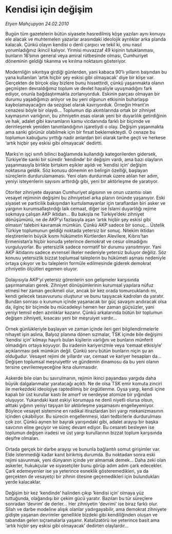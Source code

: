 # Kendisi için değişim

*Etyen Mahçupyan 24.02.2010*

<div class="taraf_structure_2col_1zq">
<div class="margen_n">



 <p>Bugün tüm gazetelerin bütün siyasete hasredilmiş köşe yazıları aynı konuyu ele alacak ve muhtemelen yazarlar arasındaki ideolojik ayrılıklar arka planda kalacak. Çünkü olayın kendisi o denli çarpıcı ve tekil ki, onu nasıl yorumladığınız ikincil kalıyor. Yirmisi muvazzaf 49 kişinin tutuklanması, bunların 16’sının general veya amiral rütbesinde olması, Cumhuriyet döneminin geldiği tıkanma ve kırılma noktasını gösteriyor. <br/><br/>Modernliğin sıkıntıya girdiği günlerden, yani kabaca 90’lı yılların başından bu yana kullanılan ‘artık hiçbir şey eskisi gibi olmayacak’ diye bir klişe var. Gerçekten de birçok olay bizlere bunu hissettirdi, çünkü yaşanmakta olanın geçmişten devraldığımız toplum ve devlet hayaliyle uyuşmadığını fark ediyor, onunla bağdaştırmakta zorlanıyorduk. Eskinin parçası olmayan bir durumu yaşadığımızı anlıyor ve bu yeni olgunun etkisinin buharlaşıp kaybolamayacağını da sezgisel olarak kavrıyorduk. Örneğin Hrant’ın cenazesi böyle bir olaydı... Toplumun dip akıntılarında ortak bir zihniyet kaymasının varlığının, bu zihniyetin esas olarak yeni bir duyarlılık getirdiğinin ve hak, adalet gibi kavramların kamu vicdanında farklı bir biçimde ve derinleşerek yeniden tanımlandığının işaretiydi o olay. Değişim yaşanmakta ama sanki görünür olabilmek için bir fırsat beklemekteydi. O cenaze bu toplumun kabuğunu yırttığı nadir anlardan biri olarak tarihe geçti ve herkese ‘artık hiçbir şey eskisi gibi olmayacak’ dedirtti. <br/><br/>Marks’ın işçi sınıfı bilinci bağlamında kullandığı kategorilerden gidersek, Türkiye’de sanki bir süredir ‘kendinde’ bir değişim vardı, ama bazı olayların yaşanmasıyla birlikte birtakım eşikler aşıldı ve ‘kendisi için’ değişim noktasına geldik. Söz konusu dönemin en belirgin özelliği, başlayan süreçlerin durdurulamaması. Yeni olanı durdurmak üzere atılan her adım, yeniyi isteyenlerin sayısını arttırdığı gibi, yeni bir aktörleşme de yaratıyor. <br/><br/>Otoriter zihniyete dayanan Cumhuriyet algısının ve onun uzantısı olan vesayet rejiminin değişimi bu zihniyetsel arka planın önünde yaşanıyor. Eski siyaset ve particilik bakışından kurtulamayanlar için taraflardan biri asker ve yargının kurumsallaştırdığı laik cemaat, diğer ise İslami duyarlılığı rejime sokmaya çalışan AKP iktidarı... Bu bakışla ne Türkiye’deki zihniyet dönüşümünü, ne de AKP’yi fazlasıyla aşan ‘artık hiçbir şey eskisi gibi olmasın’ talebini kavramak mümkün. Çünkü AKP sadece bir sonuç... Üstelik Türkiye toplumunun geldiği noktada yetersiz bir sonuç. Nitekim iktidarı eleştirenlerin büyük kısmı hükümetin Kürtlerden Alevilere, Kıbrıs’tan Ermenistan’a hiçbir konuda yeterince demokrat ve cesur olmadığını vurguluyorlar. Bu yetersizlik sadece normatif bir durumu yansıtmıyor. Yani AKP iktidarını sadece evrensel ilkeler nedeniyle yetersiz buluyor değiliz. Söz konusu yetersizlik bizzat toplumsal taleplerin bu hükümeti aşması nedeniyle ortaya çıkıyor ve bu taleplerin formüle edilmesinde giderek demokrat zihniyetin ölçütleri egemen oluyor. <br/><br/>Dolayısıyla AKP’yi yetersiz görenlerin son gelişmeler karşısında şaşırmamaları gerek. Zihniyet dönüşümlerinin kurumsal yapılara nüfuz etmesi her zaman gecikmeli olur, ancak bir kez orada tomurcuklandı mı, kendi gelecek tasavvurunu oluşturur ve bunu taşıyacak kadroları da yaratır. Bundan sonrası o kurumun içinde yaşanacak bir güç savaşını andıracak olsa da, ilginç bir biçimde bu mücadeleyi hemen her zaman güçsüzler, yani yeniyi temsil eden azınlıklar kazanır. Çünkü arkalarında bütün bir toplumun değişen zihniyeti, kısacası yeni bir meşruiyet vardır... <br/><br/>Örnek günlükleriyle başlayan ve zaman içinde ileri geri bilgilendirmelerle nihayet işin aslına, Balyoz planına dönen sızmalar, TSK içinde bile değişimi ‘kendisi için’ kılmayı hayırlı bulan kişilerin varlığını ve bunların münferit olmadığını ortaya koyuyor. Bu iradenin kariyerizmle veya ‘cemaat etkisiyle’ açıklanması pek mümkün değil. Çünkü soru bütün bunların niçin şu an olduğudur. Vesayet rejimi de yıllardır var, cemaat ve kariyer hesapları da... Değişen toplumsal meşruiyettir ve gündemin dinamosu da bu yeni olanın tersine çevrilemeyeceğine ikna olunmasıdır. <br/><br/>Askerde bile olan bu savrulmanın, rejimin ikinci payandası yargıda daha büyük dalgalanmalar yaratacağı açıktı. Ne de olsa TSK emir komuta zinciri ile merkezdeki ideolojiye raptedilmiş bir örgütlenme. Oysa yargı, kendi içine kapalı bir üst kurullar kastı ile amorf ve nerdeyse atomize bir yığından oluşuyor. Yukarıdaki kast eskiyi korumaya ne denli niyetli olursa olsun, alttaki yığının yeniyi taşıyan bir aktörleşme yaşamasını engelleyemiyor. Böylece vesayet sistemine en radikal itirazlardan biri yargı mekanizmasının içinden çıkabiliyor. Bu sürecin engellenmesi, idari tedbirlerle durdurulması çok zor. Çünkü aynen bir bayrak yarışındaki gibi, adalet arayışı bir başka savcının eline geçiyor ve süreç devam ediyor. Bu cesareti besleyen ise toplumun değişen iradesi ve üst yargı kurullarının bizzat toplum karşısında deşifre olmaları. <br/><br/>Ortada gerçek bir darbe arayışı ve bununla bağlantılı somut girişimler var. Elde istenmediği kadar kanıt birikmiş durumda. Bu noktadan sonra eski rejimi savunmak, yeni dünyanın içinde yer almamak demek... Daha zeki olan askerler, hukukçular ve siyasetçiler bunu görüp adım adım çark edecekler. Çark edemeyenler ise ya yeterince esneklik gösteremedikleri, ya da gerçekten de vesayetçi bir zihnin ötesine geçemedikleri için bulundukları yerde kalacaklar. <br/><br/>Değişim bir kez ‘kendinde’ halinden çıkıp ‘kendisi için’ olmaya yüz tuttuğunda, olağandışı bir çekim gücü yaratır. Bazıları bu tür süreçlere sonradan ‘devrim’ de derler... Her zihniyetin ‘devrimi’ ise biraz farklı olur. Silah ve darbe modeline alışık olanlar yadırgayabilir, ama demokrat zihniyete gidişte yaşanan devrimler genellikle bizdeki gibi kendiliğinden oluşan ve tabandan gelen sıçramalarla yaşanır. Katalizatörü ise yeterince basit ama ‘artık hiçbir şey eskisi gibi olmayacak’ dedirten olaylardır...</p>
<br/>
<br/>
<br/>



<br/>


<div id="taraf_not">
</div>

</div>


</div>
